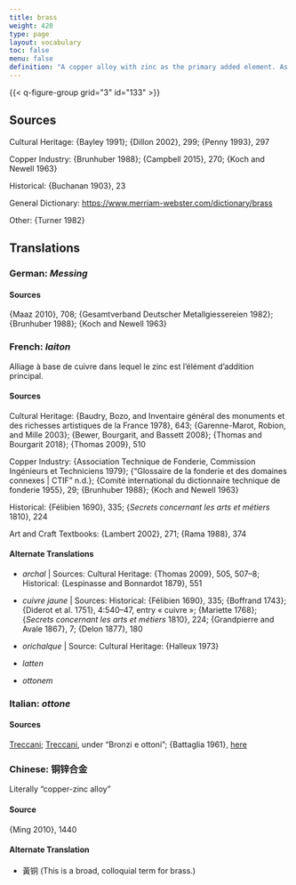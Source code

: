 ```yaml
---
title: brass
weight: 420
type: page
layout: vocabulary
toc: false
menu: false
definition: "A copper alloy with zinc as the primary added element. As with bronzes, there are a wide variety of brass alloys."
---
```


{{< q-figure-group grid="3" id="133" >}}

## Sources

Cultural Heritage: {Bayley 1991}; {Dillon 2002}, 299; {Penny 1993}, 297

Copper Industry: {Brunhuber 1988}; {Campbell 2015}, 270; {Koch and Newell 1963}

Historical: {Buchanan 1903}, 23

General Dictionary: <https://www.merriam-webster.com/dictionary/brass>

Other: {Turner 1982}

## Translations

<div class="accordion">

### **German**: *Messing*

#### Sources

{Maaz 2010}, 708; {Gesamtverband Deutscher Metallgiessereien 1982}; {Brunhuber 1988}; {Koch and Newell 1963}

### **French**: *laiton*

Alliage à base de cuivre dans lequel le zinc est l’élément d’addition principal.

#### Sources

Cultural Heritage: {Baudry, Bozo, and Inventaire général des monuments et des richesses artistiques de la France 1978}, 643; {Garenne-Marot, Robion, and Mille 2003}; {Bewer, Bourgarit, and Bassett 2008}; {Thomas and Bourgarit 2018}; {Thomas 2009}, 510

Copper Industry: {Association Technique de Fonderie, Commission Ingénieurs et Techniciens 1979}; {“Glossaire de la fonderie et des domaines connexes | CTIF” n.d.}; {Comité international du dictionnaire technique de fonderie 1955}, 29; {Brunhuber 1988}; {Koch and Newell 1963}

Historical: {Félibien 1690}, 335; {*Secrets concernant les arts et métiers* 1810}, 224

Art and Craft Textbooks: {Lambert 2002}, 271; {Rama 1988}, 374

#### Alternate Translations

- *archal* | Sources: Cultural Heritage: {Thomas 2009}, 505, 507–8; Historical: {Lespinasse and Bonnardot 1879}, 551

- *cuivre jaune* | Sources: Historical: {Félibien 1690}, 335; {Boffrand 1743}; {Diderot et al. 1751}, 4:540–47, entry « cuivre »; {Mariette 1768}; {*Secrets concernant les arts et métiers* 1810}, 224; {Grandpierre and Avale 1867}, 7; {Delon 1877}, 180

- *orichalque* | Source: Cultural Heritage: {Halleux 1973}

- *latten*

- *ottonem*

### **Italian**: *ottone*

#### Sources

[Treccani](http://www.treccani.it/vocabolario/ottone/); [Treccani](https://www.treccani.it/enciclopedia/fusione_%28Enciclopedia-Italiana%29/), under “Bronzi e ottoni”; {Battaglia 1961}, [here](http://www.gdli.it/pdf_viewer/Scripts/pdf.js/web/viewer.asp?file=/PDF/GDLI12/GDLI_12_ocr_295.pdf&parola=ottone)

### **Chinese**: 铜锌合金

Literally “copper-zinc alloy”

#### Source

{Ming 2010}, 1440

#### Alternate Translation

- 黃铜 (This is a broad, colloquial term for brass.)

</div>
